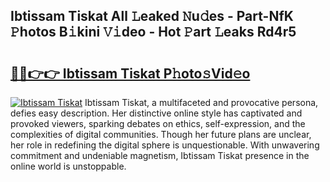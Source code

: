 ## Ibtissam Tiskat All 𝙻eaked 𝙽u𝚍es - Part-NfK 𝙿hotos B𝚒kini 𝚅𝚒deo - Hot 𝙿art 𝙻eaks Rd4r5

# <h2><a href="http://ld396p.urlbe.top/?page=Ibtissam+Tiskat">🔗🔗👉👉 Ibtissam Tiskat P𝚑oto𝚜Vid𝚎o</a></h2>

[![Ibtissam Tiskat](https://i.imgur.com/eBuTRDB.gif)](http://ld396p.urlbe.top/?page=Ibtissam+Tiskat)
Ibtissam Tiskat, a multifaceted and provocative persona, defies easy description. Her distinctive online style has captivated and provoked viewers, sparking debates on ethics, self-expression, and the complexities of digital communities. Though her future plans are unclear, her role in redefining the digital sphere is unquestionable. With unwavering commitment and undeniable magnetism, Ibtissam Tiskat presence in the online world is unstoppable.
